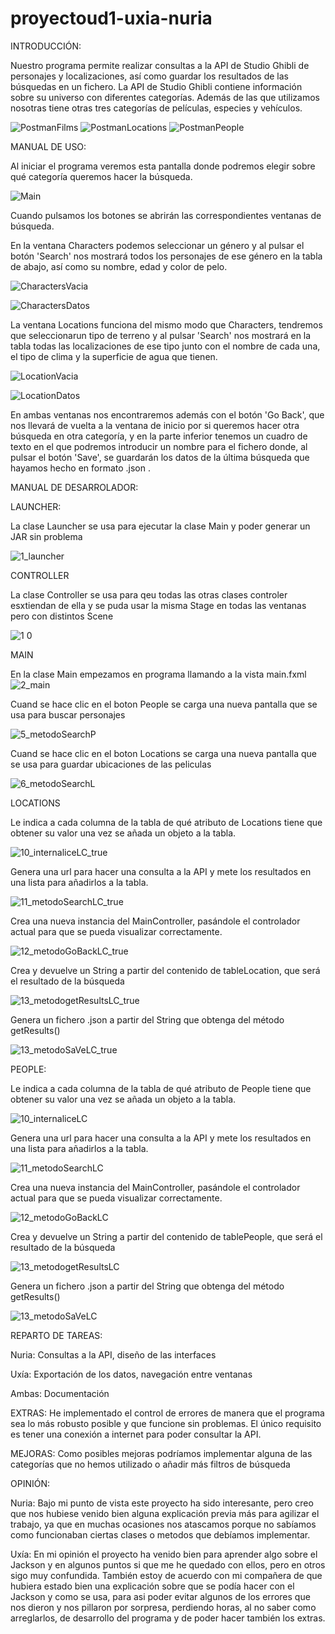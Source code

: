 # proyectoud1-uxia-nuria

INTRODUCCIÓN:

Nuestro programa permite realizar consultas a la API de Studio Ghibli de personajes y localizaciones, así como guardar los resultados de las búsquedas en un fichero. La API de Studio Ghibli contiene información sobre su universo con diferentes categorías. Además de las que utilizamos nosotras tiene otras tres categorías de películas, especies y vehículos.

![PostmanFilms](https://user-images.githubusercontent.com/105040658/195904073-d81625d5-c73b-48e6-9453-4321dc06242c.PNG)
![PostmanLocations](https://user-images.githubusercontent.com/105040658/195904079-75c403e5-2700-4bce-b2db-8f311fa01fbc.PNG)
![PostmanPeople](https://user-images.githubusercontent.com/105040658/195904083-075c661b-33f2-4737-bc74-7a4a45e8a1ee.PNG)


MANUAL DE USO:

Al iniciar el programa veremos esta pantalla donde podremos elegir sobre qué categoría queremos hacer la búsqueda.

![Main](https://user-images.githubusercontent.com/105040658/195904339-9114cdcd-e794-4a1d-b3bb-7ddfbba5d8ee.PNG)

Cuando pulsamos los botones se abrirán las correspondientes ventanas de búsqueda.

En la ventana Characters podemos seleccionar un género y al pulsar el botón 'Search' nos mostrará todos los personajes de ese género en la tabla de abajo, así como su nombre, edad y color de pelo.

![CharactersVacia](https://user-images.githubusercontent.com/105040658/195904414-91f8f16f-e9a9-4711-87ae-e654d3d67fea.PNG)

![CharactersDatos](https://user-images.githubusercontent.com/105040658/195904419-e449b06e-1aad-4892-82bd-75d5c3f1072b.PNG)


La ventana Locations funciona del mismo modo que Characters, tendremos que seleccionarun tipo de terreno y al pulsar 'Search' nos mostrará en la tabla todas las localizaciones de ese tipo junto con el nombre de cada una, el tipo de clima y la superficie de agua que tienen.

![LocationVacia](https://user-images.githubusercontent.com/105040658/195904813-4b8bcb5b-d9b6-4558-ba7a-f06493b6fe16.PNG)

![LocationDatos](https://user-images.githubusercontent.com/105040658/195904824-c951c2eb-f03d-4163-b316-12f802538149.PNG)

En ambas ventanas nos encontraremos además con el botón 'Go Back', que nos llevará de vuelta a la ventana de inicio por si queremos hacer otra búsqueda en otra categoría, y en la parte inferior tenemos un cuadro de texto en el que podremos introducir un nombre para el fichero donde, al pulsar el botón 'Save', se guardarán los datos de la última búsqueda que hayamos hecho en formato .json .


MANUAL DE DESARROLADOR:

LAUNCHER:

La clase Launcher se usa para ejecutar la clase Main y poder generar un JAR sin problema

![1_launcher](https://user-images.githubusercontent.com/105040856/195914482-1dc6a25f-b6d8-419b-99f6-66f7ea49f00e.PNG)

CONTROLLER

La clase Controller se usa para qeu todas las otras clases controler esxtiendan de ella y se puda usar la misma Stage en todas las ventanas pero con distintos Scene

![1 0](https://user-images.githubusercontent.com/105040856/195914358-bc647d75-4b69-47f1-9c62-b593969e253c.PNG)

MAIN

En la clase Main empezamos en programa llamando a la vista main.fxml
![2_main](https://user-images.githubusercontent.com/105040856/195914594-a5e70ceb-82aa-4000-bcd7-88fccbf2c6b6.PNG)

Cuand se hace clic en el boton People se carga una nueva pantalla que se usa para buscar personajes

![5_metodoSearchP](https://user-images.githubusercontent.com/105040856/195914700-c16229a0-379c-4c17-a155-8c1ef10d9d9c.PNG)


Cuand se hace clic en el boton Locations se carga una nueva pantalla que se usa para guardar ubicaciones de las peliculas

![6_metodoSearchL](https://user-images.githubusercontent.com/105040856/195914739-ad857406-6a51-411c-81c3-acad809cdca8.PNG)

LOCATIONS

Le indica a cada columna de la tabla de qué atributo de Locations tiene que obtener su valor una vez se añada un objeto a la tabla.

![10_internaliceLC_true](https://user-images.githubusercontent.com/105040856/195915014-8bc1c23c-7a30-4c4d-88aa-b22a95daf5d1.PNG)

Genera una url para hacer una consulta a la API y mete los resultados en una lista para añadirlos a la tabla.

![11_metodoSearchLC_true](https://user-images.githubusercontent.com/105040856/195915029-601f9e3f-1e3c-44fc-bc41-70846fb4df16.PNG)

Crea una nueva instancia del MainController, pasándole el controlador actual para que se pueda visualizar correctamente.

![12_metodoGoBackLC_true](https://user-images.githubusercontent.com/105040856/195915046-58a2e955-379a-4a1b-a559-027870699a01.PNG)

Crea y devuelve un String a partir del contenido de tableLocation, que será el resultado de la búsqueda

![13_metodogetResultsLC_true](https://user-images.githubusercontent.com/105040856/195915064-3a84c3cf-5990-4e92-aab9-2dc9420c3fa1.PNG)

Genera un fichero .json a partir del String que obtenga del método getResults()

![13_metodoSaVeLC_true](https://user-images.githubusercontent.com/105040856/195915085-ad996336-9766-42c3-8f5d-4caa19ff1a62.PNG)

PEOPLE:

Le indica a cada columna de la tabla de qué atributo de People tiene que obtener su valor una vez se añada un objeto a la tabla.

![10_internaliceLC](https://user-images.githubusercontent.com/105040856/195915281-3b2335ad-1110-4677-870c-267f40ce479d.PNG)


Genera una url para hacer una consulta a la API y mete los resultados en una lista para añadirlos a la tabla.

![11_metodoSearchLC](https://user-images.githubusercontent.com/105040856/195915305-97654b36-e9a2-4029-9b74-c40a70691897.PNG)


Crea una nueva instancia del MainController, pasándole el controlador actual para que se pueda visualizar correctamente.

![12_metodoGoBackLC](https://user-images.githubusercontent.com/105040856/195915328-2930c4c6-f65d-40c1-bb8c-43a6cd164ae3.PNG)


Crea y devuelve un String a partir del contenido de tablePeople, que será el resultado de la búsqueda

![13_metodogetResultsLC](https://user-images.githubusercontent.com/105040856/195915348-a0fc3f16-7075-48c5-9adf-9852ca75a514.PNG)


Genera un fichero .json a partir del String que obtenga del método getResults()

![13_metodoSaVeLC](https://user-images.githubusercontent.com/105040856/195915358-16b00627-2680-421b-8035-8efe8974a662.PNG)


REPARTO DE TAREAS:

Nuria:
Consultas a la API, diseño de las interfaces

Uxía:
Exportación de los datos, navegación entre ventanas

Ambas:
Documentación

EXTRAS:
He implementado el control de errores de manera que el programa sea lo más robusto posible y que funcione sin problemas. El único requisito es tener una conexión a internet para poder consultar la API.

MEJORAS:
Como posibles mejoras podríamos implementar alguna de las categorías que no hemos utilizado o añadir más filtros de búsqueda

OPINIÓN:

Nuria: Bajo mi punto de vista este proyecto ha sido interesante, pero creo que nos hubiese venido bien alguna explicación previa más para agilizar el trabajo, ya que en muchas ocasiones nos atascamos porque no sabíamos como funcionaban ciertas clases o metodos que debíamos implementar.


Uxía: En mi opinión el proyecto ha venido bien para aprender algo sobre el Jackson y en algunos puntos si que me he quedado con ellos, pero en otros sigo muy confundida. También estoy de acuerdo con mi compañera de que hubiera estado bien una explicación sobre que se podía hacer con el Jackson y como se usa, para asi poder evitar algunos de los errores que nos dieron y nos pillaron por sorpresa, perdiendo horas, al no saber como arreglarlos, de desarrollo del programa y de poder hacer también los extras.

